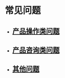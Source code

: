 # 常见问题 
* ## [产品操作类问题](/chang-jian-wen-ti/chan-pin-cao-zuo-lei-wen-ti.md)
* ## [产品咨询类问题](/chang-jian-wen-ti/chan-pin-zi-xun-lei-wen-ti.md)
* ## [其他问题](/chang-jian-wen-ti/qi-ta-wen-ti.md)